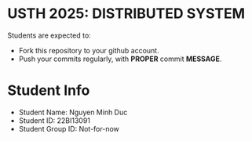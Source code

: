 USTH 2025: DISTRIBUTED SYSTEM
=====================================================

Students are expected to:
* Fork this repository to your github account.
* Push your commits regularly, with **PROPER** commit **MESSAGE**.


Student Info
=========================

* Student Name: Nguyen Minh Duc
* Student ID: 22BI13091
* Student Group ID: Not-for-now
